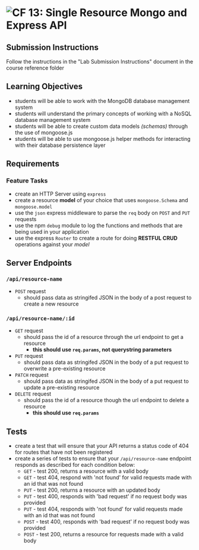 # ![CF](http://i.imgur.com/7v5ASc8.png) 13: Single Resource Mongo and Express API

## Submission Instructions

Follow the instructions in the "Lab Submission Instructions" document in the course reference folder

## Learning Objectives

* students will be able to work with the MongoDB database management system
* students will understand the primary concepts of working with a NoSQL database management system
* students will be able to create custom data models *(schemas)* through the use of mongoose.js
* students will be able to use mongoose.js helper methods for interacting with their database persistence layer

## Requirements

### Feature Tasks

* create an HTTP Server using `express`
* create a resource **model** of your choice that uses `mongoose.Schema` and `mongoose.model`
* use the `json` express middleware to parse the `req` body on `POST` and `PUT` requests
* use the npm `debug` module to log the functions and methods that are being used in your application
* use the express `Router` to create a route for doing **RESTFUL CRUD** operations against your _model_

## Server Endpoints

### `/api/resource-name`

* `POST` request
  * should pass data as stringifed JSON in the body of a post request to create a new resource

### `/api/resource-name/:id`

* `GET` request
  * should pass the id of a resource through the url endpoint to get a resource
    * **this should use `req.params`, not querystring parameters**
* `PUT` request
  * should pass data as stringifed JSON in the body of a put request to overwrite a pre-existing resource
* `PATCH` request
  * should pass data as stringifed JSON in the body of a put request to update a pre-existing resource
* `DELETE` request
  * should pass the id of a resource though the url endpoint to delete a resource
    * **this should use `req.params`**

## Tests

* create a test that will ensure that your API returns a status code of 404 for routes that have not been registered
* create a series of tests to ensure that your `/api/resource-name` endpoint responds as described for each condition below:
  * `GET` - test 200, returns a resource with a valid body
  * `GET` - test 404, respond with 'not found' for valid requests made with an id that was not found
  * `PUT` - test 200, returns a resource with an updated body
  * `PUT` - test 400, responds with 'bad request' if no request body was provided
  * `PUT` - test 404, responds with 'not found' for valid requests made with an id that was not found
  * `POST` - test 400, responds with 'bad request' if no request body was provided
  * `POST` - test 200, returns a resource for requests made with a valid body
